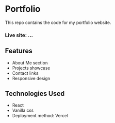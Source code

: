 # Portfolio
This repo contains the code for my portfolio website.
### Live site: ...

## Features
* About Me section
* Projects showcase
* Contact links
* Responsive design

## Technologies Used
* React
* Vanilla css
* Deployment method: Vercel